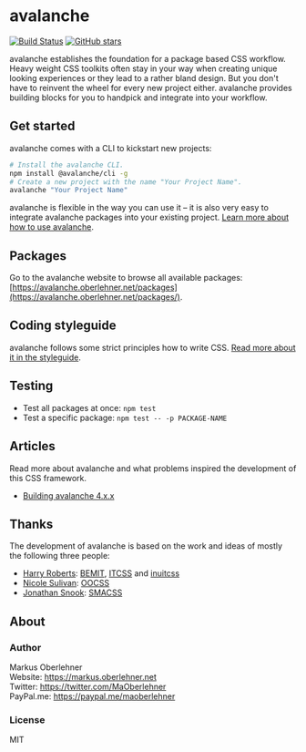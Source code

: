 # avalanche
[![Build Status](https://travis-ci.org/avalanchesass/avalanche.svg?branch=master)](https://travis-ci.org/avalanchesass/avalanche)
[![GitHub stars](https://img.shields.io/github/stars/avalanchesass/avalanche.svg?style=social&label=Star)](https://github.com/avalanchesass/avalanche)

avalanche establishes the foundation for a package based CSS workflow. Heavy weight CSS toolkits often stay in your way when creating unique looking experiences or they lead to a rather bland design. But you don't have to reinvent the wheel for every new project either. avalanche provides building blocks for you to handpick and integrate into your workflow.

## Get started
avalanche comes with a CLI to kickstart new projects:

```bash
# Install the avalanche CLI.
npm install @avalanche/cli -g
# Create a new project with the name "Your Project Name".
avalanche "Your Project Name"
```

avalanche is flexible in the way you can use it – it is also very easy to integrate avalanche packages into your existing project. [Learn more about how to use avalanche](https://avalanche.oberlehner.net/get-started/).

## Packages
Go to the avalanche website to browse all available packages: [https://avalanche.oberlehner.net/packages](https://avalanche.oberlehner.net/packages/).

## Coding styleguide
avalanche follows some strict principles how to write CSS. [Read more about it in the styleguide](https://github.com/avalanchesass/avalanche/blob/master/STYLEGUIDE.md).

## Testing
- Test all packages at once: `npm test`
- Test a specific package: `npm test -- -p PACKAGE-NAME`

## Articles
Read more about avalanche and what problems inspired the development of this CSS framework.

- [Building avalanche 4.x.x](https://markus.oberlehner.net/blog/building-avalanche-v4/)

## Thanks
The development of avalanche is based on the work and ideas of mostly the following three people:

- [Harry Roberts](https://csswizardry.com/): [BEMIT](https://csswizardry.com/2015/08/bemit-taking-the-bem-naming-convention-a-step-further/), [ITCSS](http://itcss.io/) and [inuitcss](https://github.com/inuitcss/inuitcss)
- [Nicole Sulivan](http://www.stubbornella.org/content/): [OOCSS](https://github.com/stubbornella/oocss)
- [Jonathan Snook](https://snook.ca/): [SMACSS](https://smacss.com/)

## About
### Author
Markus Oberlehner  
Website: https://markus.oberlehner.net  
Twitter: https://twitter.com/MaOberlehner  
PayPal.me: https://paypal.me/maoberlehner

### License
MIT
